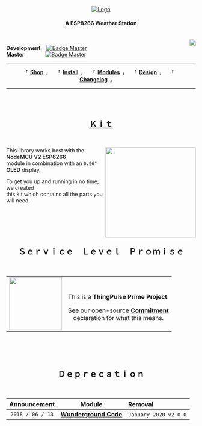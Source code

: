 
<div align = center>

[![Logo]][Website]

#### A ESP8266 Weather Station

</div>

<br>



<div align = right>
    <img 
        src = https://img.shields.io/badge/License-MIT-yellow.svg
        align = right 
    />
</div>

**Development**     [![Badge Master]][Actions] <br>
**Master**    [![Badge Master]][Actions]



---

<div align = center>

**⸢ [Shop] ⸥**  **⸢ [Install] ⸥**  **⸢ [Modules] ⸥**  **⸢ [Design] ⸥**  **⸢ [Changelog] ⸥**  

</div>

---

<br>
<br>

<div align = center>

## **[Ｋｉｔ][Kit]**

</div>

<br>

<img 
    src = resources/ThingPulse-ESP8266-Weather-Station.jpeg
    align = right 
    width = 240 
/>

This library works best with the **NodeMCU V2 ESP8266** <br>
module in combination with an `0.96"` **OLED** display.

To get you up and running in no time, we created <br>
this kit which contains all the parts you will need.

<br>
<br>
<br>
<br>

<div align = center>

## **Ｓｅｒｖｉｃｅ Ｌｅｖｅｌ Ｐｒｏｍｉｓｅ**

</div>
    
<br>

<table align = center>
 <tr>
  <td>
   <img 
       src = https://thingpulse.com/assets/ThingPulse-open-source-prime.png 
       height = 140
   />
  </td>
  <td>
    <div align = center>
        
<br>
        
This is a **ThingPulse Prime Project**.
        
See our open-source **[Commitment]**<br>
declaration for what this means.
        
   </div>
  </td>
 </tr>
</table>

<br>
<br>
<br>

<div align = center>

## **Ｄｅｐｒｅｃａｔｉｏｎ**

<br>
    
|   Announcement   |          Module         |          Removal         |
|:----------------:|:-----------------------:|:-------------------------|
| `2018 / 06 / 13` | **[Wunderground Code]** | `January 2020` `v2.0.0`  |
    
</div>

<!----------------------------------------------------------------------------->

[Badge Development]: https://github.com/ThingPulse/esp8266-weather-station/actions/workflows/main.yml/badge.svg?branch=development
[Badge Master]:      https://github.com/ThingPulse/esp8266-weather-station/actions/workflows/main.yml/badge.svg

[Changelog]: Documentation/Changelog.md
[Install]:   Documentation/Install.md
[Modules]:   Documentation/Modules.md
[Design]:    Documentation/Design.md

[Upgrade]: https://github.com/ThingPulse/esp8266-oled-ssd1306/blob/master/UPGRADE-3.0.md
[Actions]: https://github.com/ThingPulse/esp8266-weather-station/actions
[Logo]:    https://thingpulse.com/assets/ThingPulse-w300.svg

[Tutorial]: https://docs.thingpulse.com/how-tos/Arduino-IDE-for-ESP8266/
[API Key]:  https://docs.thingpulse.com/how-tos/openweathermap-key/

[Commitment]: https://thingpulse.com/about/open-source-commitment/
[Website]:    https://thingpulse.com
[Shop]:       https://thingpulse.com/shop/

[Kit]: https://thingpulse.com/product/esp8266-iot-electronics-starter-kit-weatherstation-planespotter-worldclock/

[Example]: examples/WeatherStationDemo/WeatherStationDemo.ino

[Wunderground Code]: https://thingpulse.com/hello-openweathermap-bye-bye-wunderground/
[OpenWeatherMap]:    https://openweathermap.desk.com/customer/portal/emails/new
[No Free]:           https://thingpulse.com/weather-underground-no-longer-providing-free-api-keys/
[Alonso]:            http://conga.oan.es/~alonso/doku.php?id=blog:sun_moon_position

